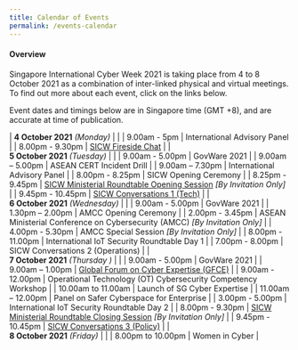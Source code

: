```yaml
---
title: Calendar of Events
permalink: /events-calendar
---
```


#### Overview

Singapore International Cyber Week 2021 is taking place from 4 to 8 October 2021 as a combination of inter-linked physical and virtual meetings. To find out more about each event, click on the links below.

Event dates and timings below are in Singapore time (GMT +8), and are accurate at time of publication.

| **4 October 2021** *(Monday)*     |      |
| 9.00am - 5pm     | International Advisory Panel     |
| 8.00pm - 9.30pm     | [SICW Fireside Chat](/fireside-chat)     |
| <br> **5 October 2021** *(Tuesday)*     |      |
| 9.00am - 5.00pm     | GovWare 2021     |
| 9.00am – 5.00pm     | ASEAN CERT Incident Drill    |
| 9.00am – 7.30pm     | International Advisory Panel     |
| 8.00pm - 8.25pm     | SICW Opening Ceremony     |
| 8.25pm - 9.45pm     | [SICW Ministerial Roundtable Opening Session](/ministerial-roundtable-opening) *[By Invitation Only]*     |
| 9.45pm - 10.45pm     | [SICW Conversations 1 (Tech)](/sicw-conversation-tech)     |
| <br> **6 October 2021** *(Wednesday)*     |      |
| 9.00am - 5.00pm     | GovWare 2021     |
| 1.30pm – 2.00pm     | AMCC Opening Ceremony     |
| 2.00pm - 3.45pm     | ASEAN Ministerial Conference on Cybersecurity (AMCC) *[By Invitation Only]*     |
| 4.00pm - 5.30pm     | AMCC Special Session *[By Invitation Only]*     |
| 8.00pm - 11.00pm     | International IoT Security Roundtable Day 1     |
| 7.00pm - 8.00pm     | SICW Conversations 2 (Operations)     |
| <br> **7 October 2021** *(Thursday )*     |      |
| 9.00am - 5.00pm     | GovWare 2021     |
| 9.00am – 1.00pm     | [Global Forum on Cyber Expertise (GFCE)](/gcfe)     |
| 9.00am - 12.00pm     | Operational Technology (OT) Cybersecurity Competency Workshop     |
| 10.00am to 11.00am     | Launch of SG Cyber Expertise     |
| 11.00am – 12.00pm     | Panel on Safer Cyberspace for Enterprise     |
| 3.00pm - 5.00pm     | International IoT Security Roundtable Day 2     |
| 8.00pm - 9.30pm     | [SICW Ministerial Roundtable Closing Session](/ministerial-roundtable-closing) *[By Invitation Only]*     |
| 9.45pm - 10.45pm     | [SICW Conversations 3 (Policy)](/sicw-conversation-policy)     |
| <br> **8 October 2021** *(Friday)*     |      |
| 8.00pm to 10.00pm     | Women in Cyber     |